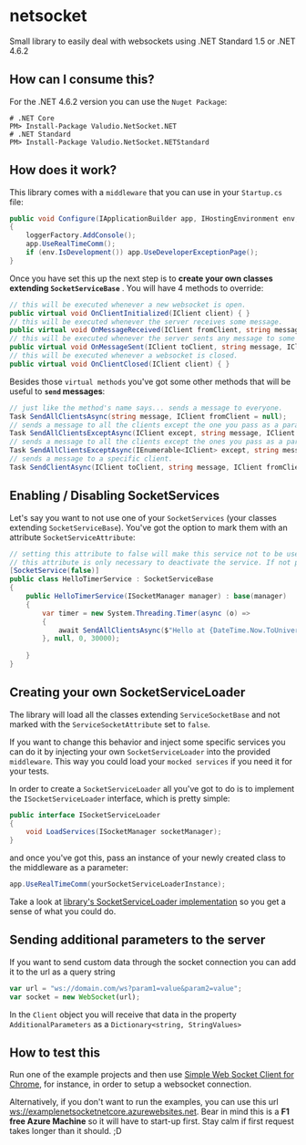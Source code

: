 # netsocket
Small library to easily deal with websockets using .NET Standard 1.5 or .NET 4.6.2

## How can I consume this?
For the .NET 4.6.2 version you can use the `Nuget Package`:

```
# .NET Core
PM> Install-Package Valudio.NetSocket.NET 
# .NET Standard
PM> Install-Package Valudio.NetSocket.NETStandard
```

## How does it work?
This library comes with a `middleware` that you can use in your `Startup.cs` file:

```cs
public void Configure(IApplicationBuilder app, IHostingEnvironment env, ILoggerFactory loggerFactory)
{
    loggerFactory.AddConsole();
    app.UseRealTimeComm();
    if (env.IsDevelopment()) app.UseDeveloperExceptionPage();
}
```

Once you have set this up the next step is to **create your own classes extending `SocketServiceBase`** . You will have 4 methods to override:

```cs 
// this will be executed whenever a new websocket is open.
public virtual void OnClientInitialized(IClient client) { }
// this will be executed whenever the server receives some message.
public virtual void OnMessageReceived(IClient fromClient, string message) { }
// this will be executed whenever the server sents any message to some client
public virtual void OnMessageSent(IClient toClient, string message, IClient fromClient) { }
// this will be executed whenever a websocket is closed.
public virtual void OnClientClosed(IClient client) { }
```

Besides those `virtual methods` you've got some other methods that will be useful to **`send` messages**:

```cs
// just like the method's name says... sends a message to everyone.
Task SendAllClientsAsync(string message, IClient fromClient = null);
// sends a message to all the clients except the one you pass as a parameter.
Task SendAllClientsExceptAsync(IClient except, string message, IClient fromClient = null);
// sends a message to all the clients except the ones you pass as a parameter.
Task SendAllClientsExceptAsync(IEnumerable<IClient> except, string message, IClient fromClient = null);
// sends a message to a specific client.
Task SendClientAsync(IClient toClient, string message, IClient fromClient = null);
```

## Enabling / Disabling SocketServices
Let's say you want to not use one of your `SocketServices` (your classes extending `SocketServiceBase`). You've got the option to mark them with an attribute `SocketServiceAttribute`:

```cs
// setting this attribute to false will make this service not to be used by the middleware.
// this attribute is only necessary to deactivate the service. If not present
[SocketService(false)]
public class HelloTimerService : SocketServiceBase
{
    public HelloTimerService(ISocketManager manager) : base(manager)
    {
        var timer = new System.Threading.Timer(async (o) =>
        {
            await SendAllClientsAsync($"Hello at {DateTime.Now.ToUniversalTime()}");
        }, null, 0, 30000);
        
    }
}
```

## Creating your own SocketServiceLoader
The library will load all the classes extending `ServiceSocketBase` and not marked with the `ServiceSocketAttribute` set to `false`.

If you want to change this behavior and inject some specific services you can do it by injecting your own `SocketServiceLoader` into the provided `middleware`. This way you could load your `mocked services` if you need it for your tests.

In order to create a `SocketServiceLoader` all you've got to do is to implement the `ISocketServiceLoader` interface, which is pretty simple:

```cs
public interface ISocketServiceLoader
{
    void LoadServices(ISocketManager socketManager);
}
```

and once you've got this, pass an instance of your newly created class to the middleware as a parameter:

```cs
app.UseRealTimeComm(yourSocketServiceLoaderInstance);
```

Take a look at [library's SocketServiceLoader implementation](https://github.com/valudio/netsocket/blob/master/NetSocket/Sockets/SocketServiceLoader.cs) so you get a sense of what you could do.

## Sending additional parameters to the server

If you want to send custom data through the socket connection you can add it to the url as a query string

```js
var url = "ws://domain.com/ws?param1=value&param2=value";
var socket = new WebSocket(url);
```

In the `Client` object you will receive that data in the property `AdditionalParameters` as a `Dictionary<string, StringValues>`

## How to test this
Run one of the example projects and then use [Simple Web Socket Client for Chrome](https://chrome.google.com/webstore/detail/simple-websocket-client/pfdhoblngboilpfeibdedpjgfnlcodoo), for instance, in order to setup a websocket connection.

Alternatively, if you don't want to run the examples, you can use this url [ws://examplenetsocketnetcore.azurewebsites.net](ws://examplenetsocketnetcore.azurewebsites.net). Bear in mind this is a **F1 free Azure Machine** so it will have to start-up first. Stay calm if first request takes longer than it should. ;D
